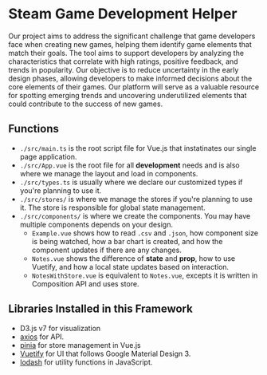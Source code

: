 # Steam Game Development Helper

Our project aims to address the significant challenge that game developers face when creating new games, helping them identify game elements that match their goals. 
The tool aims to support developers by analyzing the characteristics that correlate with high ratings, positive feedback, and trends in popularity. Our objective is to reduce uncertainty in the early design phases, allowing developers to make informed decisions about the core elements of their games. Our platform will serve as a valuable resource for spotting emerging trends and uncovering underutilized elements that could contribute to the success of new games.

## Functions

* `./src/main.ts` is the root script file for Vue.js that instatinates our single page application.
* `./src/App.vue` is the root file for all **development** needs and is also where we manage the layout and load in components.
* `./src/types.ts` is usually where we declare our customized types if you're planning to use it.
* `./src/stores/` is where we manage the stores if you're planning to use it. The store is responsible for global state management.
* `./src/components/` is where we create the components. You may have multiple components depends on your design.
  * `Example.vue` shows how to read `.csv` and `.json`, how component size is being watched, how a bar chart is created, and how the component updates if there are any changes. 
  * `Notes.vue` shows the difference of **state** and **prop**, how to use Vuetify, and how a local state updates based on interaction.
  * `NotesWithStore.vue` is equivalent to `Notes.vue`, excepts it is written in Composition API and uses store.

## Libraries Installed in this Framework
 * D3.js v7 for visualization
 * [axios](https://axios-http.com/docs/intro) for API.
 * [pinia](https://pinia.vuejs.org/introduction.html) for store management in Vue.js
 * [Vuetify](https://next.vuetifyjs.com/en/components/all/) for UI that follows Google Material Design 3.
 * [lodash](https://lodash.com/) for utility functions in JavaScript.
